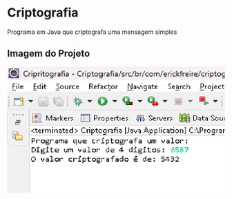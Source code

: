 # Criptografia
 Programa em Java que criptografa uma mensagem simples

## Imagem do Projeto
 ![Criptografia](criptografia.png)
